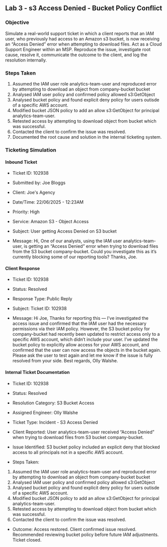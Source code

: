 ## Lab 3 - s3 Access Denied - Bucket Policy Conflict

### Objective
Simulate a real-world support ticket in which a client reports that an IAM user, who previously had access to an Amazon s3 bucket, is now receiving an “Access Denied” error when attempting to download files. Act as a Cloud Support Engineer within an MSP. Reproduce the issue, investigate root cause, resolve it, communicate the outcome to the client, and log the resolution internally.

### Steps Taken
1. Assumed the IAM user role analytics-team-user and reproduced error by attempting to download an object from company-bucket bucket
2. Analysed IAM user policy and confirmed policy allowed s3:GetObject
3. Analysed bucket policy and found explicit deny policy for users outisde of a specific AWS account.
4. Modified bucket JSON policy to add an allow s3:GetObject for principal analytics-team-user.
5. Retested access by attempting to download object from bucket which was successful.
6. Contacted the client to confirm the issue was resolved.
7. Documented the root cause and solution in the internal ticketing system.

### Ticketing Simulation

#### Inbound Ticket
- Ticket ID: 102938
- Submitted by: Joe Bloggs
- Client: Joe's Agency
- Date/Time: 22/06/2025 - 12:23AM
- Priority: High
- Service: Amazon S3 - Object Access

- Subject: User getting Access Denied on S3 bucket
- Message: Hi, One of our analysts, using the IAM user analytics-team-user, is getting an “Access Denied” error when trying to download files from the S3 bucket company-bucket. Could you investigate this as it’s currently blocking some of our reporting tools? Thanks, Joe.

#### Client Response
- Ticket ID: 102938
- Status: Resolved
- Response Type: Public Reply

- Subject: Ticket ID: 102938
- Message: Hi Joe, Thanks for reporting this — I’ve investigated the access issue and confirmed that the IAM user had the necessary permissions via their IAM policy. However, the S3 bucket policy for company-bucket had recently been updated to restrict access only to a specific AWS account, which didn’t include your user. I’ve updated the bucket policy to explicitly allow access for your AWS account, and confirmed that the user can now access the objects in the bucket again. Please ask the user to test again and let me know if the issue is fully resolved from your side. Best regards, Olly Walshe.

#### Internal Ticket Documentation
- Ticket ID: 102938
- Status: Resolved
- Resolution Category: S3 Bucket Access
- Assigned Engineer: Olly Walshe
- Ticket Type: Incident - S3 Access Denied

- Client Reported: User analytics-team-user received “Access Denied” when trying to download files from S3 bucket company-bucket.
- Issue Identified: S3 bucket policy included an explicit deny that blocked access to all principals not in a specific AWS account.
- Steps Taken:
1. Assumed the IAM user role analytics-team-user and reproduced error by attempting to download an object from company-bucket bucket
2. Analysed IAM user policy and confirmed policy allowed s3:GetObject
3. Analysed bucket policy and found explicit deny policy for users outisde of a specific AWS account.
4. Modified bucket JSON policy to add an allow s3:GetObject for principal analytics-team-user.
5. Retested access by attempting to download object from bucket which was successful.
6. Contacted the client to confirm the issue was resolved.
- Outcome: Access restored. Client confirmed issue resolved. Recommended reviewing bucket policy before future IAM adjustments. Ticket closed.
